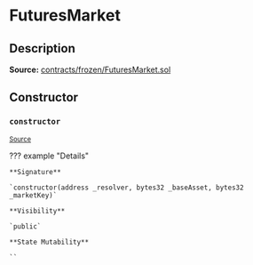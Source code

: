 # FuturesMarket

## Description

**Source:** [contracts/frozen/FuturesMarket.sol](https://github.com/Synthetixio/synthetix/tree/v2.101.2/contracts/frozen/FuturesMarket.sol)

## Constructor

### `constructor`

<sub>[Source](https://github.com/Synthetixio/synthetix/tree/v2.101.2/contracts/frozen/FuturesMarket.sol#L59)</sub>

??? example "Details"

    **Signature**

    `constructor(address _resolver, bytes32 _baseAsset, bytes32 _marketKey)`

    **Visibility**

    `public`

    **State Mutability**

    ``
